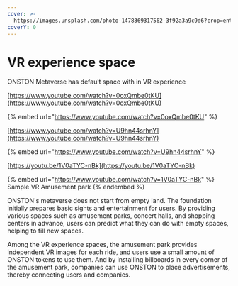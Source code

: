 ```yaml
---
cover: >-
  https://images.unsplash.com/photo-1478369317562-3f92a3a9c9d6?crop=entropy&cs=srgb&fm=jpg&ixid=MnwxOTcwMjR8MHwxfHNlYXJjaHwzfHxhbXVzZW1lbnQlMjByaWRlcy58ZW58MHx8fHwxNjM5MjUxNzQ5&ixlib=rb-1.2.1&q=85
coverY: 0
---
```


# VR experience space

ONSTON Metaverse has default space with in VR experience

[https://www.youtube.com/watch?v=0oxQmbe0tKU](https://www.youtube.com/watch?v=0oxQmbe0tKU)

{% embed url="https://www.youtube.com/watch?v=0oxQmbe0tKU" %}

[https://www.youtube.com/watch?v=U9hn44srhnY](https://www.youtube.com/watch?v=U9hn44srhnY)

{% embed url="https://www.youtube.com/watch?v=U9hn44srhnY" %}

[https://youtu.be/1V0aTYC-nBk](https://youtu.be/1V0aTYC-nBk)

{% embed url="https://www.youtube.com/watch?v=1V0aTYC-nBk" %}
Sample VR Amusement park
{% endembed %}

ONSTON's metaverse does not start from empty land. The foundation initially prepares basic sights and entertainment for users. By providing various spaces such as amusement parks, concert halls, and shopping centers in advance, users can predict what they can do with empty spaces, helping to fill new spaces.

Among the VR experience spaces, the amusement park provides independent VR images for each ride, and users use a small amount of ONSTON tokens to use them. And by installing billboards in every corner of the amusement park, companies can use ONSTON to place advertisements, thereby connecting users and companies.
